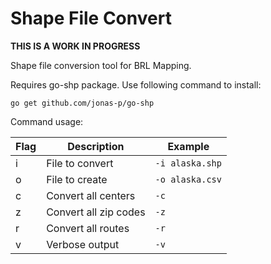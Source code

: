 Shape File Convert
==================

**THIS IS A WORK IN PROGRESS**

Shape file conversion tool for BRL Mapping.

Requires go-shp package. Use following command to install:

    go get github.com/jonas-p/go-shp

Command usage:

| Flag | Description            | Example         |
|------|------------------------|-----------------|
| i    | File to convert        | `-i alaska.shp` |
| o    | File to create         | `-o alaska.csv` |
| c    | Convert all centers    | `-c`            |
| z    | Convert all zip codes  | `-z`            |
| r    | Convert all routes     | `-r`            |
| v    | Verbose output         | `-v`            |
